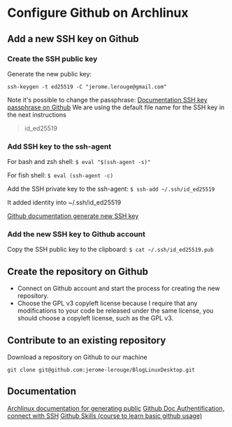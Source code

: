 # Configure Github on Archlinux #

## Add a new SSH key on Github ##

### Create the SSH public key ###

Generate the new public key:

`ssh-keygen -t ed25519 -C "jerome.lerouge@gmail.com"`

Note it's possible to change the passphrase: [Documentation SSH key passphrase on Github](https://docs.github.com/en/authentication/connecting-to-github-with-ssh/working-with-ssh-key-passphrases)
We are using the default file name for the SSH key in the next instructions
> id_ed25519
>
### Add SSH key to the ssh-agent

For bash and zsh shell:
`$ eval "$(ssh-agent -s)"`

For fish shell:
`$ eval (ssh-agent -c)`

Add the SSH private key to the ssh-agent:
`$ ssh-add ~/.ssh/id_ed25519`

It added identity into ~/.ssh/id_ed25519

[Github documentation generate new SSH key](https://docs.github.com/en/authentication/connecting-to-github-with-ssh/generating-a-new-ssh-key-and-adding-it-to-the-ssh-agent)

### Add the new SSH key to Github account ###

Copy the SSH public key to the clipboard:
`$ cat ~/.ssh/id_ed25519.pub`

## Create the repository on Github ##

- Connect on Github account and start the process for creating the new repository.
- Choose the GPL v3 copyleft license because I require that any modifications to your code be released under the same license, you should choose a copyleft license, such as the GPL v3.

## Contribute to an existing repository ##

Download a repository on Github to our machine

`git clone git@github.com:jerome-lerouge/BlogLinuxDesktop.git`

## Documentation ##

[Archlinux documentation for generating public](https://wiki.archlinux.org/title/SSH_keys)
[Github Doc Authentification, connect with SSH](https://docs.github.com/en/authentication/connecting-to-github-with-ssh/adding-a-new-ssh-key-to-your-github-account)
[Github Skills (course to learn basic github usage)](https://skills.github.com/)
